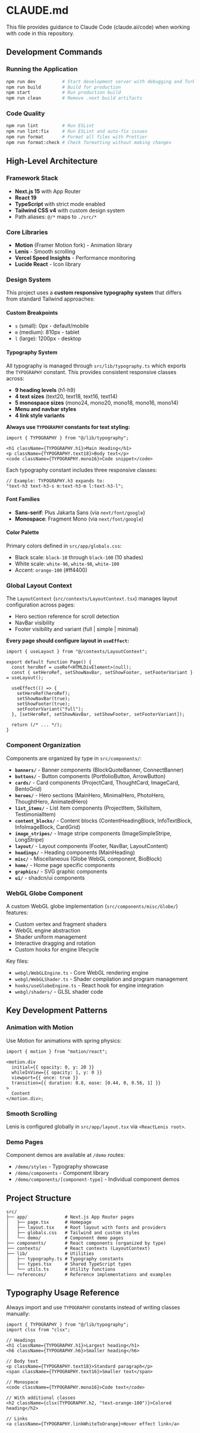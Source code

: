 # CLAUDE.md

This file provides guidance to Claude Code (claude.ai/code) when working with code in this repository.

## Development Commands

### Running the Application

```bash
npm run dev          # Start development server with debugging and Turbopack
npm run build        # Build for production
npm start            # Run production build
npm run clean        # Remove .next build artifacts
```

### Code Quality

```bash
npm run lint         # Run ESLint
npm run lint:fix     # Run ESLint and auto-fix issues
npm run format       # Format all files with Prettier
npm run format:check # Check formatting without making changes
```

## High-Level Architecture

### Framework Stack

- **Next.js 15** with App Router
- **React 19**
- **TypeScript** with strict mode enabled
- **Tailwind CSS v4** with custom design system
- Path aliases: `@/*` maps to `./src/*`

### Core Libraries

- **Motion** (Framer Motion fork) - Animation library
- **Lenis** - Smooth scrolling
- **Vercel Speed Insights** - Performance monitoring
- **Lucide React** - Icon library

### Design System

This project uses a **custom responsive typography system** that differs from standard Tailwind approaches:

#### Custom Breakpoints

- `s` (small): 0px - default/mobile
- `m` (medium): 810px - tablet
- `l` (large): 1200px - desktop

#### Typography System

All typography is managed through `src/lib/typography.ts` which exports the `TYPOGRAPHY` constant. This provides consistent responsive classes across:

- **9 heading levels** (h1-h9)
- **4 text sizes** (text20, text18, text16, text14)
- **5 monospace sizes** (mono24, mono20, mono18, mono16, mono14)
- **Menu and navbar styles**
- **4 link style variants**

**Always use `TYPOGRAPHY` constants for text styling:**

```tsx
import { TYPOGRAPHY } from "@/lib/typography";

<h1 className={TYPOGRAPHY.h1}>Main Heading</h1>
<p className={TYPOGRAPHY.text18}>Body text</p>
<code className={TYPOGRAPHY.mono16}>Code snippet</code>
```

Each typography constant includes three responsive classes:

```tsx
// Example: TYPOGRAPHY.h3 expands to:
"text-h3 text-h3-s m:text-h3-m l:text-h3-l";
```

#### Font Families

- **Sans-serif**: Plus Jakarta Sans (via `next/font/google`)
- **Monospace**: Fragment Mono (via `next/font/google`)

#### Color Palette

Primary colors defined in `src/app/globals.css`:

- Black scale: `black-10` through `black-100` (10 shades)
- White scale: `white-96`, `white-98`, `white-100`
- Accent: `orange-100` (#ff4400)

### Global Layout Context

The `LayoutContext` (`src/contexts/LayoutContext.tsx`) manages layout configuration across pages:

- Hero section reference for scroll detection
- NavBar visibility
- Footer visibility and variant (full | simple | minimal)

**Every page should configure layout in `useEffect`:**

```tsx
import { useLayout } from "@/contexts/LayoutContext";

export default function Page() {
  const heroRef = useRef<HTMLDivElement>(null);
  const { setHeroRef, setShowNavBar, setShowFooter, setFooterVariant } = useLayout();

  useEffect(() => {
    setHeroRef(heroRef);
    setShowNavBar(true);
    setShowFooter(true);
    setFooterVariant("full");
  }, [setHeroRef, setShowNavBar, setShowFooter, setFooterVariant]);

  return (/* ... */);
}
```

### Component Organization

Components are organized by type in `src/components/`:

- **`banners/`** - Banner components (BlockQuoteBanner, ConnectBanner)
- **`buttons/`** - Button components (PortfolioButton, ArrowButton)
- **`cards/`** - Card components (ProjectCard, ThoughtCard, ImageCard, BentoGrid)
- **`heroes/`** - Hero sections (MainHero, MinimalHero, PhotoHero, ThoughtHero, AnimatedHero)
- **`list_items/`** - List item components (ProjectItem, SkillsItem, TestimonialItem)
- **`content_blocks/`** - Content blocks (ContentHeadingBlock, InfoTextBlock, InfoImageBlock, CardGrid)
- **`image_stripes/`** - Image stripe components (ImageSimpleStripe, LongStripe)
- **`layout/`** - Layout components (Footer, NavBar, LayoutContent)
- **`headings/`** - Heading components (MainHeading)
- **`misc/`** - Miscellaneous (Globe WebGL component, BioBlock)
- **`home/`** - Home page specific components
- **`graphics/`** - SVG graphic components
- **`ui/`** - shadcn/ui components

### WebGL Globe Component

A custom WebGL globe implementation (`src/components/misc/Globe/`) features:

- Custom vertex and fragment shaders
- WebGL engine abstraction
- Shader uniform management
- Interactive dragging and rotation
- Custom hooks for engine lifecycle

Key files:

- `webgl/WebGLEngine.ts` - Core WebGL rendering engine
- `webgl/WebGLShader.ts` - Shader compilation and program management
- `hooks/useGlobeEngine.ts` - React hook for engine integration
- `webgl/shaders/` - GLSL shader code

## Key Development Patterns

### Animation with Motion

Use Motion for animations with spring physics:

```tsx
import { motion } from "motion/react";

<motion.div
  initial={{ opacity: 0, y: 20 }}
  whileInView={{ opacity: 1, y: 0 }}
  viewport={{ once: true }}
  transition={{ duration: 0.8, ease: [0.44, 0, 0.56, 1] }}
>
  Content
</motion.div>;
```

### Smooth Scrolling

Lenis is configured globally in `src/app/layout.tsx` via `<ReactLenis root>`.

### Demo Pages

Component demos are available at `/demo` routes:

- `/demo/styles` - Typography showcase
- `/demo/components` - Component library
- `/demo/components/[component-type]` - Individual component demos

## Project Structure

```tree
src/
├── app/              # Next.js App Router pages
│   ├── page.tsx      # Homepage
│   ├── layout.tsx    # Root layout with fonts and providers
│   ├── globals.css   # Tailwind and custom styles
│   └── demo/         # Component demo pages
├── components/       # React components (organized by type)
├── contexts/         # React contexts (LayoutContext)
├── lib/              # Utilities
│   ├── typography.ts # Typography constants
│   ├── types.tsx     # Shared TypeScript types
│   └── utils.ts      # Utility functions
└── references/       # Reference implementations and examples
```

## Typography Usage Reference

Always import and use `TYPOGRAPHY` constants instead of writing classes manually:

```tsx
import { TYPOGRAPHY } from "@/lib/typography";
import clsx from "clsx";

// Headings
<h1 className={TYPOGRAPHY.h1}>Largest heading</h1>
<h6 className={TYPOGRAPHY.h6}>Smaller heading</h6>

// Body text
<p className={TYPOGRAPHY.text18}>Standard paragraph</p>
<span className={TYPOGRAPHY.text16}>Smaller text</span>

// Monospace
<code className={TYPOGRAPHY.mono16}>Code text</code>

// With additional classes
<h2 className={clsx(TYPOGRAPHY.h2, "text-orange-100")}>Colored heading</h2>

// Links
<a className={TYPOGRAPHY.linkWhiteToOrange}>Hover effect link</a>
```
